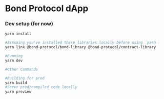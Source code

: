 # Bond Protocol dApp

### Dev setup (for now)

```bash
yarn install

#Assuming you've installed these libraries locally before using `yarn link` on each
yarn link @bond-protocol/bond-library @bond-protocol/contract-library

#Running
yarn dev

#Other Commands

#Building for prod
yarn build
#Serve prod/compiled code locally
yarn preview
```
